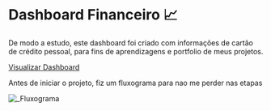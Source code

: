 # Dashboard Financeiro 📈

De modo a estudo, este dashboard foi criado com informações de cartão de crédito pessoal, para fins de aprendizagens e portfolio de meus projetos.

[Visualizar Dashboard](https://app.powerbi.com/view?r=eyJrIjoiNzRjYTEwNGEtM2U2MC00NDNjLThmMmItOTMwZjcyY2IxYTc0IiwidCI6Ijk3MDJhNGE5LTk3ZGEtNDAwMS1hZDQ0LTMyZjNlNzY2MmY3YyJ9)


Antes de iniciar o projeto, fiz um fluxograma para nao me perder nas etapas



![_Fluxograma](https://github.com/gukshenrique/Dashboard-Financeiro/assets/97614116/7656c430-d193-443f-9727-002c421f3a58)
